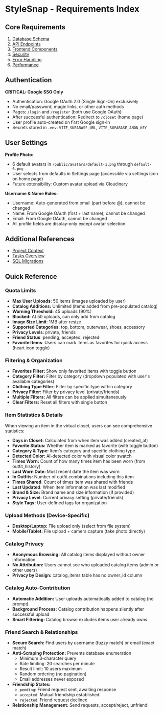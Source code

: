 # StyleSnap - Requirements Index

## Core Requirements
1. [Database Schema](requirements/database-schema.md)
2. [API Endpoints](requirements/api-endpoints.md)
3. [Frontend Components](requirements/frontend-components.md)
4. [Security](requirements/security.md)
5. [Error Handling](requirements/error-handling.md)
6. [Performance](requirements/performance.md)

## Authentication
**CRITICAL: Google SSO Only**
- Authentication: Google OAuth 2.0 (Single Sign-On) exclusively
- No email/password, magic links, or other auth methods
- Pages: `/login` and `/register` (both use Google OAuth)
- After successful authentication: Redirect to `/closet` (home page)
- User profile auto-created on first Google sign-in
- Secrets stored in `.env`: `VITE_SUPABASE_URL`, `VITE_SUPABASE_ANON_KEY`

## User Settings
**Profile Photo:**
- 6 default avatars in `/public/avatars/default-1.png` through `default-6.png`
- User selects from defaults in Settings page (accessible via settings icon on home page)
- Future extensibility: Custom avatar upload via Cloudinary

**Username & Name Rules:**
- Username: Auto-generated from email (part before @), cannot be changed
- Name: From Google OAuth (first + last name), cannot be changed
- Email: From Google OAuth, cannot be changed
- All profile fields are display-only except avatar selection

## Additional References
- [Project Context](PROJECT_CONTEXT.md)
- [Tasks Overview](TASKS.md)
- [SQL Migrations](sql/)

## Quick Reference
### Quota Limits
- **Max User Uploads:** 50 items (images uploaded by user)
- **Catalog Additions:** Unlimited (items added from pre-populated catalog)
- **Warning Threshold:** 45 uploads (90%)
- **Blocked:** At 50 uploads, can only add from catalog
- **Image Size Limit**: 1MB after resize
- **Supported Categories**: top, bottom, outerwear, shoes, accessory
- **Privacy Levels**: private, friends
- **Friend Status**: pending, accepted, rejected
- **Favorite Items**: Users can mark items as favorites for quick access (heart icon toggle)

### Filtering & Organization
- **Favorites Filter:** Show only favorited items with toggle button
- **Category Filter:** Filter by category (dropdown populated with user's available categories)
- **Clothing Type Filter:** Filter by specific type within category
- **Privacy Filter:** Filter by privacy level (private/friends)
- **Multiple Filters:** All filters can be applied simultaneously
- **Clear Filters:** Reset all filters with single button

### Item Statistics & Details
When viewing an item in the virtual closet, users can see comprehensive statistics:
- **Days in Closet:** Calculated from when item was added (created_at)
- **Favorite Status:** Whether item is marked as favorite (with toggle button)
- **Category & Type:** Item's category and specific clothing type
- **Detected Color:** AI-detected color with visual color swatch
- **Times Worn:** Count of how many times item has been worn (from outfit_history)
- **Last Worn Date:** Most recent date the item was worn
- **In Outfits:** Number of outfit combinations including this item
- **Times Shared:** Count of times item was shared with friends
- **Last Updated:** When item information was last modified
- **Brand & Size:** Brand name and size information (if provided)
- **Privacy Level:** Current privacy setting (private/friends)
- **Style Tags:** User-defined tags for organization

### Upload Methods (Device-Specific)
- **Desktop/Laptop:** File upload only (select from file system)
- **Mobile/Tablet:** File upload + camera capture (take photo directly)

### Catalog Privacy
- **Anonymous Browsing:** All catalog items displayed without owner information
- **No Attribution:** Users cannot see who uploaded catalog items (admin or other users)
- **Privacy by Design:** catalog_items table has no owner_id column

### Catalog Auto-Contribution
- **Automatic Addition:** User uploads automatically added to catalog (no prompt)
- **Background Process:** Catalog contribution happens silently after successful upload
- **Smart Filtering:** Catalog browse excludes items user already owns

### Friend Search & Relationships
- **Secure Search:** Find users by username (fuzzy match) or email (exact match)
- **Anti-Scraping Protection:** Prevents database enumeration
  - Minimum 3-character query
  - Rate limiting: 20 searches per minute
  - Result limit: 10 users maximum
  - Random ordering (no pagination)
  - Email addresses never exposed
- **Friendship States:**
  - `pending`: Friend request sent, awaiting response
  - `accepted`: Mutual friendship established
  - `rejected`: Friend request declined
- **Relationship Management:** Send requests, accept/reject, unfriend